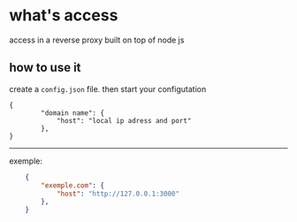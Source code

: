 # what's access
access in a reverse proxy built on top of node js

## how to use it 
create a ```config.json``` file. then start your configutation <br>

``` 
{
        "domain name": {
            "host": "local ip adress and port"
        },
}
```

<hr>

exemple:
```json
    {
        "exemple.com": {
            "host": "http://127.0.0.1:3000"
        },
    }

```